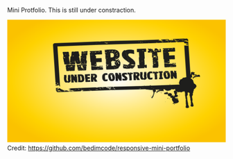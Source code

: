 Mini Protfolio. This is still under constraction.

![preview img](/preview.png)
Credit: https://github.com/bedimcode/responsive-mini-portfolio
